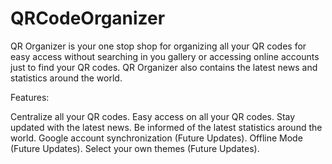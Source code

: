# QRCodeOrganizer

QR Organizer is your one stop shop for organizing all your QR codes
for easy access without searching in you gallery or accessing online
accounts just to find your QR codes. QR Organizer also contains the 
latest news and statistics around the world.

Features:

Centralize all your QR codes.
Easy access on all your QR codes.
Stay updated with the latest news.
Be informed of the latest statistics around the world.
Google account synchronization (Future Updates).
Offline Mode (Future Updates).
Select your own themes (Future Updates).
